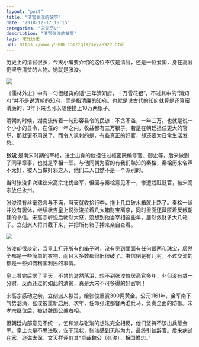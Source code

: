 ```yaml
---
layout: "post"
title: "清官张浚的故事"
date: "2018-12-17 16:15"
categories: "宋元历史"
description: "清官张浚的故事"
tags: 宋元历史
url: https://www.y5000.com/zgls/sy/28922.html
---
```






历史上的清官很多，今天小编要介绍的这位不仅是清官，还是一位爱国，身在高官仍坚守清贫的人物。她就是张浚。

![](https://img.y5000.com/uploads/allimg/180301/13-1P301155235H7.jpg)

《儒林外史》中有一句很经典的话“三年清知府，十万雪花银”，不过其中的“清知府”并不是说清朝的知府，而是指清廉的知府。也就是说古代的知府就算是还算蛮清廉的，3年下来也可以随便捞上10万两银子。

清朝的时候，湖南流传着一句形容县令的民谚：不贪不滥，一年三万。也就是说一个小小的县令，在任的一年之内，收益都有三万银子。若是在朝廷担任更大的官职，那就更不用说了。而令人讽刺的是，有些真正的好官，却还要为日常生活发愁。

**张浚**
是南宋时期的宰相，进士出身的他担任过枢密院编修官、御史等，后来做到了同平章事，也就是宰相一职。与他同朝为官的有我们熟知的秦桧，秦桧历来名声不太好，被人当做奸邪之人，他们二人自然不是一个派别的。

当时张浚多次建议宋高宗北伐金军，但因与秦桧意见不一，惨遭栽赃贬官，被宋高宗放任永州。

张浚没有丝毫怨言与不满，当天就收拾行李，拖上几口破木箱就上路了。秦桧一派并没有罢休，继续状告皇上说张浚拉着几大箱财宝离京，同时里面还藏匿着反叛朝廷的书信。宋高宗听说后勃然大怒，没想到他当宰相这些年，居然敛财多大几箱子。立刻派人将其截下来，并把所有箱子押来亲自查看。

![](https://img.y5000.com/uploads/allimg/180301/13-1P301155252Z6.jpg)

张浚却很淡定，当皇上打开所有的箱子时，没有见到里面有任何银两和珠宝，居然全都是一些简单的衣物，而且大多数都很旧很破了。书信倒是有几封，不过交流的都是一些如何利国利民的事情。

皇上看完后愣了半天，不禁的潸然落泪，想不到张浚位居高官多年，非但没有敛一分财，反而还过的如此的清贫，真是大宋不可多得的好官啊！

宋高宗感动之余，立刻派人拟旨，给张俊重赏300两黄金。公元1161年，金军南下气势汹涌，张浚被重新启用。次年，任命张浚都督两淮兵马，负责全面的防御。宋孝宗继位后，被封魏国公兼右相。

但朝廷内部意见不统一，乞和派与张浚的想法完全相反，他们坚持不该出兵惹金军。皇上也是不思进取，安于现状，张浚感到无能为力，最终引咎辞官。后来病逝在家，追谥太保，文天祥评价其“卓哉魏公（张浚），相国惟忠。”
